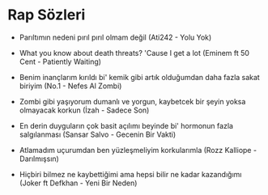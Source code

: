 # Rap Sözleri

- Parıltımın nedeni pırıl pırıl olmam değil (Ati242 - Yolu Yok)

- What you know about death threats? 'Cause I get a lot (Eminem ft 50 Cent - Patiently Waiting)

- Benim inançlarım kırıldı bi' kemik gibi artık olduğumdan daha fazla sakat biriyim (No.1 - Nefes Al Zombi)

- Zombi gibi yaşıyorum dumanlı ve yorgun, kaybetcek bir şeyin yoksa olmayacak korkun (İzah - Sadece Son)

- En derin duyguların çok basit açılımı beyinde bi' hormonun fazla salgılanması (Sansar Salvo - Gecenin Bir Vakti)

- Atlamadım uçurumdan ben yüzleşmeliyim korkularımla (Rozz Kalliope - Darılmışsın)

- Hiçbiri bilmez ne kaybettiğimi ama hepsi bilir ne kadar kazandığımı (Joker ft Defkhan - Yeni Bir Neden)
